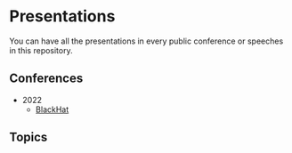 # Presentations

You can have all the presentations in every public conference or speeches in this repository.

## Conferences

- 2022
  - [BlackHat](2022/BlackHat/)

## Topics

